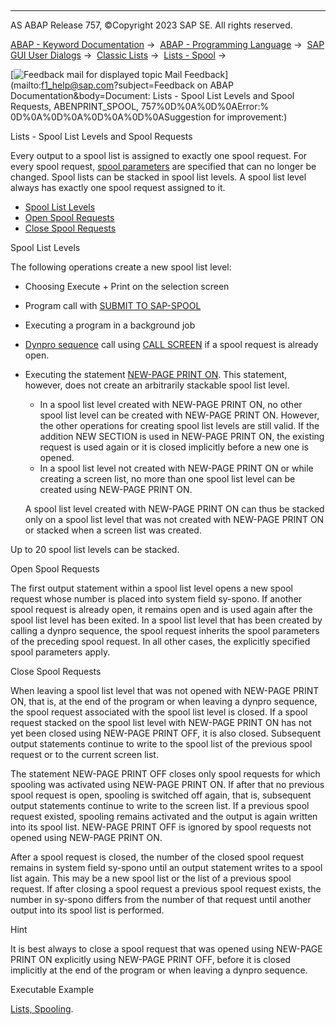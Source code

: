   

* * *

AS ABAP Release 757, ©Copyright 2023 SAP SE. All rights reserved.

[ABAP - Keyword Documentation](javascript:call_link\('abenabap.htm'\)) →  [ABAP - Programming Language](javascript:call_link\('abenabap_reference.htm'\)) →  [SAP GUI User Dialogs](javascript:call_link\('abenabap_screens.htm'\)) →  [Classic Lists](javascript:call_link\('abenabap_dynpro_list.htm'\)) →  [Lists - Spool](javascript:call_link\('abenprint.htm'\)) → 

 [![](Mail.gif?object=Mail.gif&sap-language=EN "Feedback mail for displayed topic") Mail Feedback](mailto:f1_help@sap.com?subject=Feedback on ABAP Documentation&body=Document: Lists - Spool List Levels and Spool Requests, ABENPRINT_SPOOL, 757%0D%0A%0D%0AError:%
0D%0A%0D%0A%0D%0A%0D%0ASuggestion for improvement:)

Lists - Spool List Levels and Spool Requests

Every output to a spool list is assigned to exactly one spool request. For every spool request, [spool parameters](javascript:call_link\('abenprint_parameters.htm'\)) are specified that can no longer be changed. Spool lists can be stacked in spool list levels. A spool list level always has exactly one spool request assigned to it.

-   [Spool List Levels](#@@ITOC@@ABENPRINT_SPOOL_1)
-   [Open Spool Requests](#@@ITOC@@ABENPRINT_SPOOL_2)
-   [Close Spool Requests](#@@ITOC@@ABENPRINT_SPOOL_3)

Spool List Levels   

The following operations create a new spool list level:

-   Choosing Execute + Print on the selection screen
-   Program call with [SUBMIT TO SAP-SPOOL](javascript:call_link\('abapsubmit_list_options.htm'\))
-   Executing a program in a background job
-   [Dynpro sequence](javascript:call_link\('abendynpro_sequence_glosry.htm'\) "Glossary Entry") call using [CALL SCREEN](javascript:call_link\('abapcall_screen.htm'\)) if a spool request is already open.
-   Executing the statement [NEW-PAGE PRINT ON](javascript:call_link\('abapnew-page_print.htm'\)). This statement, however, does not create an arbitrarily stackable spool list level.
    
    -   In a spool list level created with NEW-PAGE PRINT ON, no other spool list level can be created with NEW-PAGE PRINT ON. However, the other operations for creating spool list levels are still valid. If the addition NEW SECTION is used in NEW-PAGE PRINT ON, the existing request is used again or it is closed implicitly before a new one is opened.
    -   In a spool list level not created with NEW-PAGE PRINT ON or while creating a screen list, no more than one spool list level can be created using NEW-PAGE PRINT ON.
    
    A spool list level created with NEW-PAGE PRINT ON can thus be stacked only on a spool list level that was not created with NEW-PAGE PRINT ON or stacked when a screen list was created.
    

Up to 20 spool list levels can be stacked.

Open Spool Requests   

The first output statement within a spool list level opens a new spool request whose number is placed into system field sy-spono. If another spool request is already open, it remains open and is used again after the spool list level has been exited. In a spool list level that has been created by calling a dynpro sequence, the spool request inherits the spool parameters of the preceding spool request. In all other cases, the explicitly specified spool parameters apply.

Close Spool Requests   

When leaving a spool list level that was not opened with NEW-PAGE PRINT ON, that is, at the end of the program or when leaving a dynpro sequence, the spool request associated with the spool list level is closed. If a spool request stacked on the spool list level with NEW-PAGE PRINT ON has not yet been closed using NEW-PAGE PRINT OFF, it is also closed. Subsequent output statements continue to write to the spool list of the previous spool request or to the current screen list.

The statement NEW-PAGE PRINT OFF closes only spool requests for which spooling was activated using NEW-PAGE PRINT ON. If after that no previous spool request is open, spooling is switched off again, that is, subsequent output statements continue to write to the screen list. If a previous spool request existed, spooling remains activated and the output is again written into its spool list. NEW-PAGE PRINT OFF is ignored by spool requests not opened using NEW-PAGE PRINT ON.

After a spool request is closed, the number of the closed spool request remains in system field sy-spono until an output statement writes to a spool list again. This may be a new spool list or the list of a previous spool request. If after closing a spool request a previous spool request exists, the number in sy-spono differs from the number of that request until another output into its spool list is performed.

Hint

It is best always to close a spool request that was opened using NEW-PAGE PRINT ON explicitly using NEW-PAGE PRINT OFF, before it is closed implicitly at the end of the program or when leaving a dynpro sequence.

Executable Example

[Lists, Spooling](javascript:call_link\('abenprint_list_abexa.htm'\)).